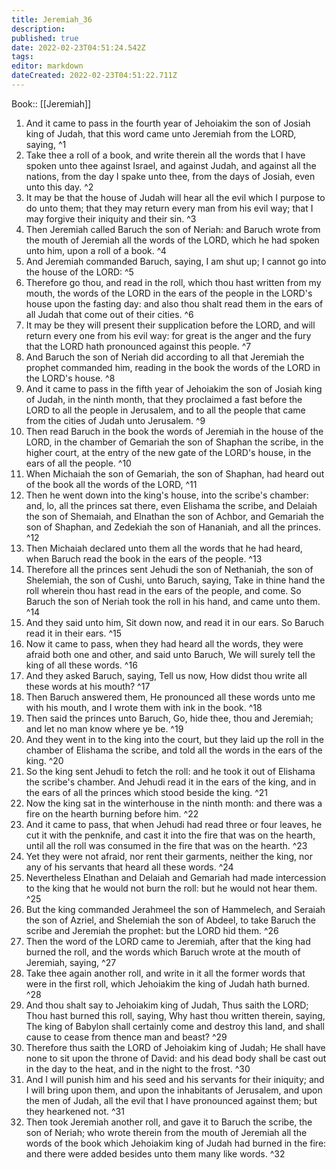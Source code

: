 ```yaml
---
title: Jeremiah_36
description: 
published: true
date: 2022-02-23T04:51:24.542Z
tags: 
editor: markdown
dateCreated: 2022-02-23T04:51:22.711Z
---
```


 Book:: [[Jeremiah]]
 1. And it came to pass in the fourth year of Jehoiakim the son of Josiah king of Judah, that this word came unto Jeremiah from the LORD, saying, ^1
 2. Take thee a roll of a book, and write therein all the words that I have spoken unto thee against Israel, and against Judah, and against all the nations, from the day I spake unto thee, from the days of Josiah, even unto this day. ^2
 3. It may be that the house of Judah will hear all the evil which I purpose to do unto them; that they may return every man from his evil way; that I may forgive their iniquity and their sin. ^3
 4. Then Jeremiah called Baruch the son of Neriah: and Baruch wrote from the mouth of Jeremiah all the words of the LORD, which he had spoken unto him, upon a roll of a book. ^4
 5. And Jeremiah commanded Baruch, saying, I am shut up; I cannot go into the house of the LORD: ^5
 6. Therefore go thou, and read in the roll, which thou hast written from my mouth, the words of the LORD in the ears of the people in the LORD's house upon the fasting day: and also thou shalt read them in the ears of all Judah that come out of their cities. ^6
 7. It may be they will present their supplication before the LORD, and will return every one from his evil way: for great is the anger and the fury that the LORD hath pronounced against this people. ^7
 8. And Baruch the son of Neriah did according to all that Jeremiah the prophet commanded him, reading in the book the words of the LORD in the LORD's house. ^8
 9. And it came to pass in the fifth year of Jehoiakim the son of Josiah king of Judah, in the ninth month, that they proclaimed a fast before the LORD to all the people in Jerusalem, and to all the people that came from the cities of Judah unto Jerusalem. ^9
 10. Then read Baruch in the book the words of Jeremiah in the house of the LORD, in the chamber of Gemariah the son of Shaphan the scribe, in the higher court, at the entry of the new gate of the LORD's house, in the ears of all the people. ^10
 11. When Michaiah the son of Gemariah, the son of Shaphan, had heard out of the book all the words of the LORD, ^11
 12. Then he went down into the king's house, into the scribe's chamber: and, lo, all the princes sat there, even Elishama the scribe, and Delaiah the son of Shemaiah, and Elnathan the son of Achbor, and Gemariah the son of Shaphan, and Zedekiah the son of Hananiah, and all the princes. ^12
 13. Then Michaiah declared unto them all the words that he had heard, when Baruch read the book in the ears of the people. ^13
 14. Therefore all the princes sent Jehudi the son of Nethaniah, the son of Shelemiah, the son of Cushi, unto Baruch, saying, Take in thine hand the roll wherein thou hast read in the ears of the people, and come. So Baruch the son of Neriah took the roll in his hand, and came unto them. ^14
 15. And they said unto him, Sit down now, and read it in our ears. So Baruch read it in their ears. ^15
 16. Now it came to pass, when they had heard all the words, they were afraid both one and other, and said unto Baruch, We will surely tell the king of all these words. ^16
 17. And they asked Baruch, saying, Tell us now, How didst thou write all these words at his mouth? ^17
 18. Then Baruch answered them, He pronounced all these words unto me with his mouth, and I wrote them with ink in the book. ^18
 19. Then said the princes unto Baruch, Go, hide thee, thou and Jeremiah; and let no man know where ye be. ^19
 20. And they went in to the king into the court, but they laid up the roll in the chamber of Elishama the scribe, and told all the words in the ears of the king. ^20
 21. So the king sent Jehudi to fetch the roll: and he took it out of Elishama the scribe's chamber. And Jehudi read it in the ears of the king, and in the ears of all the princes which stood beside the king. ^21
 22. Now the king sat in the winterhouse in the ninth month: and there was a fire on the hearth burning before him. ^22
 23. And it came to pass, that when Jehudi had read three or four leaves, he cut it with the penknife, and cast it into the fire that was on the hearth, until all the roll was consumed in the fire that was on the hearth. ^23
 24. Yet they were not afraid, nor rent their garments, neither the king, nor any of his servants that heard all these words. ^24
 25. Nevertheless Elnathan and Delaiah and Gemariah had made intercession to the king that he would not burn the roll: but he would not hear them. ^25
 26. But the king commanded Jerahmeel the son of Hammelech, and Seraiah the son of Azriel, and Shelemiah the son of Abdeel, to take Baruch the scribe and Jeremiah the prophet: but the LORD hid them. ^26
 27. Then the word of the LORD came to Jeremiah, after that the king had burned the roll, and the words which Baruch wrote at the mouth of Jeremiah, saying, ^27
 28. Take thee again another roll, and write in it all the former words that were in the first roll, which Jehoiakim the king of Judah hath burned. ^28
 29. And thou shalt say to Jehoiakim king of Judah, Thus saith the LORD; Thou hast burned this roll, saying, Why hast thou written therein, saying, The king of Babylon shall certainly come and destroy this land, and shall cause to cease from thence man and beast? ^29
 30. Therefore thus saith the LORD of Jehoiakim king of Judah; He shall have none to sit upon the throne of David: and his dead body shall be cast out in the day to the heat, and in the night to the frost. ^30
 31. And I will punish him and his seed and his servants for their iniquity; and I will bring upon them, and upon the inhabitants of Jerusalem, and upon the men of Judah, all the evil that I have pronounced against them; but they hearkened not. ^31
 32. Then took Jeremiah another roll, and gave it to Baruch the scribe, the son of Neriah; who wrote therein from the mouth of Jeremiah all the words of the book which Jehoiakim king of Judah had burned in the fire: and there were added besides unto them many like words. ^32
